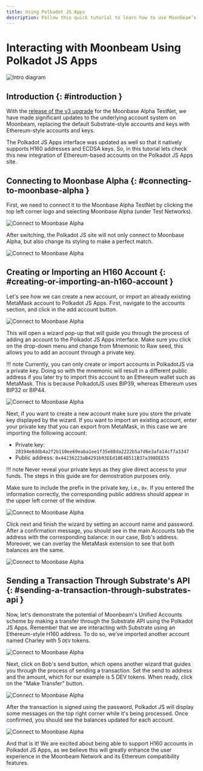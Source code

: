 ```yaml
---
title: Using Polkadot JS Apps
description: Follow this quick tutorial to learn how to use Moonbeam’s Ethereum-standard H160 addresses with Substrate-based apps like Polkadot JS.
---
```


# Interacting with Moonbeam Using Polkadot JS Apps

![Intro diagram](/images/tokens/connect/polkadotjs/polkadotjs-banner.png)

## Introduction {: #introduction } 

With the [release of the v3 upgrade](https://www.purestake.com/news/moonbeam-network-upgrades-account-structure-to-match-ethereum/) for the Moonbase Alpha TestNet, we have made significant updates to the underlying account system on Moonbeam, replacing the default Substrate-style accounts and keys with Ethereum-style accounts and keys.

The Polkadot JS Apps interface was updated as well so that it natively supports H160 addresses and ECDSA keys. So, in this tutorial lets check this new integration of Ethereum-based accounts on the Polkadot JS Apps site.

## Connecting to Moonbase Alpha {: #connecting-to-moonbase-alpha } 

First, we need to connect it to the Moonbase Alpha TestNet by clicking the top left corner logo and selecting Moonbase Alpha (under Test Networks).

![Connect to Moonbase Alpha](/images/tokens/connect/polkadotjs/polkadotjs-app-1.png)

After switching, the Polkadot JS site will not only connect to Moonbase Alpha, but also change its styling to make a perfect match.

![Connect to Moonbase Alpha](/images/tokens/connect/polkadotjs/polkadotjs-app-2.png)

## Creating or Importing an H160 Account {: #creating-or-importing-an-h160-account } 

Let's see how we can create a new account, or import an already existing MetaMask account to Polkadot JS Apps. First, navigate to the accounts section, and click in the add account button.

![Connect to Moonbase Alpha](/images/tokens/connect/polkadotjs/polkadotjs-app-3.png)

This will open a wizard pop-up that will guide you through the process of adding an account to the Polkadot JS Apps interface. Make sure you click on the drop-down menu and change from Mnemonic to Raw seed, this allows you to add an account through a private key.

!!! note
    Currently, you can only create or import accounts in PolkadotJS via a private key. Doing so with the mnemonic will result in a different public address if you later try to import this account to an Ethereum wallet such as MetaMask. This is because PolkadotJS uses BIP39, whereas Ethereum uses BIP32 or BIP44.

![Connect to Moonbase Alpha](/images/tokens/connect/polkadotjs/polkadotjs-app-4.png)

Next, if you want to create a new account make sure you store the private key displayed by the wizard. If you want to import an existing account, enter your private key that you can export from MetaMask, in this case we are importing the following account:

- Private key: `28194e8ddb4a2f2b110ee69eaba1ee1f35e88da2222b5a7d6e3afa14cf7a3347`
- Public address: `0x44236223aB4291b93EEd10E4B511B37a398DEE55` 

!!! note
    Never reveal your private keys as they give direct access to your funds. The steps in this guide are for demostration purposes only. 
    
Make sure to include the prefix in the private key, i.e., `0x`. If you entered the information correctly, the corresponding public address should appear in the upper left corner of the window.

![Connect to Moonbase Alpha](/images/tokens/connect/polkadotjs/polkadotjs-app-5.png)

Click next and finish the wizard by setting an account name and password. After a confirmation message, you should see in the main Accounts tab the address with the corresponding balance: in our case, Bob's address. Moreover, we can overlay the MetaMask extension to see that both balances are the same.

![Connect to Moonbase Alpha](/images/tokens/connect/polkadotjs/polkadotjs-app-6.png)

## Sending a Transaction Through Substrate's API {: #sending-a-transaction-through-substrates-api } 

Now, let's demonstrate the potential of Moonbeam's Unified Accounts scheme by making a transfer through the Substrate API using the Polkadot JS Apps. Remember that we are interacting with Substrate using an Ethereum-style H160 address. To do so, we've imported another account named Charley with 5 `DEV` tokens.

![Connect to Moonbase Alpha](/images/tokens/connect/polkadotjs/polkadotjs-app-7.png)

Next, click on Bob's send button, which opens another wizard that guides you through the process of sending a transaction. Set the send to address and the amount, which for our example is 5 DEV tokens. When ready, click on the "Make Transfer" button.

![Connect to Moonbase Alpha](/images/tokens/connect/polkadotjs/polkadotjs-app-8.png)

After the transaction is signed using the password, Polkadot JS will display some messages on the top right corner while it's being processed. Once confirmed, you should see the balances updated for each account.

![Connect to Moonbase Alpha](/images/tokens/connect/polkadotjs/polkadotjs-app-9.png)

And that is it! We are excited about being able to support H160 accounts in Polkadot JS Apps, as we believe this will greatly enhance the user experience in the Moonbeam Network and its Ethereum compatibility features.
